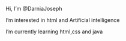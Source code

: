 Hi, I’m @DarniaJoseph

I’m interested in html and Artificial intelligence 

I’m currently learning html,css and java


<!---
DarniaJoseph/DarniaJoseph is a ✨ special ✨ repository because its `README.md` (this file) appears on your GitHub profile.
You can click the Preview link to take a look at your changes.
--->
